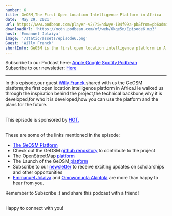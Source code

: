 ```yaml
---
number: 6
title: GeOSM,The First Open Location Intelligence Platform in Africa
date: 'May 29, 2021'
url: https://www.podbean.com/player-v2/?i=hdwye-104f99a-pb&from=pb6admin
downloadUrl: 'https://mcdn.podbean.com/mf/web/6kqe5n/Episode6.mp3'
host: 'Emmanuel Jolaiya'
image: '/static/assets/episode6.png'
Guest: 'Willy Franck'
shortInfo: GeOSM is the first open location intelligence platform in Africa...
---
```


Subscribe to our Podcast here: <a target="_blank" href="https://podcasts.apple.com/ng/podcast/africa-geoconvo-podcast/id1549049632" style='color:blue;'>Apple</a>,<a target="_blank" href="https://www.google.com/podcasts?feed=aHR0cHM6Ly9mZWVkLnBvZGJlYW4uY29tL2FmcmljYWdlb2NvbnZvL2ZlZWQueG1s" style='color:blue;'>Google</a>,<a target="_blank" href="https://africageoconvo.podbean.com/" style='color:blue;'>Spotify</a>,<a target="_blank" href="https://africageoconvo.podbean.com/" style='color:blue;'>Podbean</a><br>
Subscribe to our newsletter: <a target="_blank" href="https://mailchi.mp/431d1fc48f4b/africa-geo-convo-mailing-list" style='color:blue;'>Here</a>
<hr>

In this episode,our guest <a href='https://www.linkedin.com/in/willy-franck-sob-b400bb85/' target='_blank' style='color:blue'>Willy Franck </a>shared with us the GeOSM platform,the first open location intelligence platform in Africa.He walked us through the inspiration behind the project,the technical backbone,why it is developed,for who it is developed,how you can use the platform and the plans for the future.<br><br>

This episode is sponsored by <a href='https://www.hotosm.org/' target='_blank' style='color:blue'>HOT.</a>
<br><br>

<p>These are some of the links mentioned in the episode:</p>

<ul>

<li><a href='http://geo.sm/' target='_blank' style='color:blue'>The GeOSM Platform</a></li>

<li>Check out the GeOSM <a href='https://github.com/GeOsmFamily/GeOsm-App' target='_blank' style='color:blue'>github repository</a> to contribute to the project</li>

<li>The OpenStreetMap<a href='https://openstreetmap.org/' target='_blank' style='color:blue'> platform</a></li>

<li>The Launch of the GeOSM<a href='https://youtu.be/aqcWL5b9r9Y' target='_blank' style='color:blue'> platform</a></li>

<li>Subscribe to our <a href='https://mailchi.mp/431d1fc48f4b/africa-geo-convo-mailing-list' target='_blank' style='color:blue'> newsletter</a> to receive exciting updates on scholarships and other opportunities</li>

<li><a href='https://www.twitter.com/jeafreezy' target='_blank' style='color:blue'> Emmanuel Jolaiya</a> and <a href='https://twitter.com/Svelte_mo' target='_blank' style='color:blue'> Omowonuola Akintola</a> are more than happy to hear from you.</li>

</ul>

Remember to Subscribe :) and share this podcast with a friend! <br><br>

Happy to connect with you!